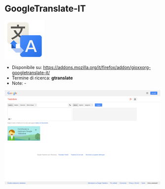 # GoogleTranslate-IT

![](https://raw.githubusercontent.com/gioxx/fxaddons/master/gtranslate-it/icon-128.png)

- Disponibile su: https://addons.mozilla.org/it/firefox/addon/gioxxorg-googletranslate-it/
- Termine di ricerca: **gtranslate**
- Note: -

![](https://raw.githubusercontent.com/gioxx/fxaddons/master/gtranslate-it/scr_1.png)